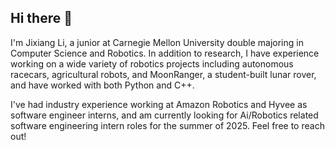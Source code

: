 ## Hi there 👋

I'm Jixiang Li, a junior at Carnegie Mellon University double majoring in Computer Science and Robotics. In addition to research, I have experience working on a wide variety of robotics projects including autonomous racecars, agricultural robots, and MoonRanger, a student-built lunar rover, and have worked with both Python and C++. 

I've had industry experience working at Amazon Robotics and Hyvee as software engineer interns, and am currently looking for Ai/Robotics related software engineering intern roles for the summer of 2025. Feel free to reach out!

<!--
**Jixi123/Jixi123** is a ✨ _special_ ✨ repository because its `README.md` (this file) appears on your GitHub profile.

Here are some ideas to get you started:

- 🔭 I’m currently working on ...
- 🌱 I’m currently learning ...
- 👯 I’m looking to collaborate on ...
- 🤔 I’m looking for help with ...
- 💬 Ask me about ...
- 📫 How to reach me: ...
- 😄 Pronouns: ...
- ⚡ Fun fact: ...
-->
